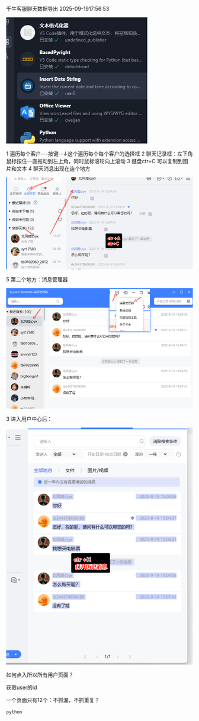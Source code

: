 千牛客服聊天数据导出  2025-09-1917:56:53


![1758275840662](image/千牛数据分析/1758275840662.png)

1 遍历每个客户---按键--↓这个遍历每个每个客户的选择框
2 聊天记录框：左下角鼠标按住一直拖动到左上角，同时鼠标滚轮向上滚动
3 键盘ctr+C  可以复制到图片和文本
4 聊天消息出现在连个地方

![1758267409678](image/千牛数据分析/1758267409678.png "聊天记录这里")



5 第二个地方：消息管理器

![1758267608318](image/千牛数据分析/1758267608318.png)


3 进入用户中心后：

![1758273250469](image/千牛数据分析/1758273250469.png)

如何点入所以所有用户页面？

获取user的id

一个页面只有12个：不抓漏，不抓重复？


```python
python
```
